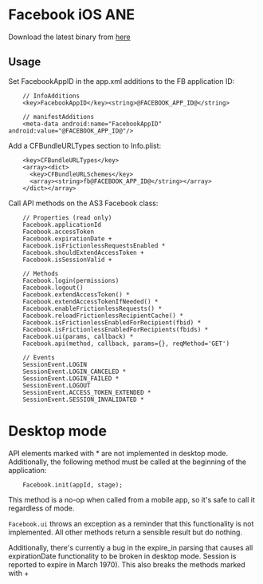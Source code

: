 Facebook iOS ANE
================
Download the latest binary from [here](ane-facebook/wiki/facebook.ane)

Usage
-----
Set FacebookAppID in the app.xml additions to the FB application ID:

        // InfoAdditions
        <key>FacebookAppID</key><string>@FACEBOOK_APP_ID@</string>

        // manifestAdditions
        <meta-data android:name="FacebookAppID" android:value="@FACEBOOK_APP_ID@"/>

Add a CFBundleURLTypes section to Info.plist:

        <key>CFBundleURLTypes</key>
        <array><dict>
          <key>CFBundleURLSchemes</key>
          <array><string>fb@FACEBOOK_APP_ID@</string></array>
        </dict></array>

Call API methods on the AS3 Facebook class:

        // Properties (read only)
        Facebook.applicationId
        Facebook.accessToken
        Facebook.expirationDate +
        Facebook.isFrictionlessRequestsEnabled *
        Facebook.shouldExtendAccessToken +
        Facebook.isSessionValid +

        // Methods
        Facebook.login(permissions)
        Facebook.logout()
        Facebook.extendAccessToken() *
        Facebook.extendAccessTokenIfNeeded() *
        Facebook.enableFrictionlessRequests() *
        Facebook.reloadFrictionlessRecipientCache() *
        Facebook.isFrictionlessEnabledForRecipient(fbid) *
        Facebook.isFrictionlessEnabledForRecipients(fbids) *
        Facebook.ui(params, callback) *
        Facebook.api(method, callback, params={}, reqMethod='GET')

        // Events
        SessionEvent.LOGIN
        SessionEvent.LOGIN_CANCELED *
        SessionEvent.LOGIN_FAILED *
        SessionEvent.LOGOUT
        SessionEvent.ACCESS_TOKEN_EXTENDED *
        SessionEvent.SESSION_INVALIDATED *

Desktop mode
============
API elements marked with * are not implemented in desktop mode.
Additionally, the following method must be called at the beginning of the
application:

        Facebook.init(appId, stage);

This method is a no-op when called from a mobile app, so it's safe to
call it regardless of mode.

`Facebook.ui` throws an exception as a reminder that this functionality
is not implemented. All other methods return a sensible result but do nothing.

Additionally, there's currently a bug in the expire\_in parsing that causes all
expirationDate functionality to be broken in desktop mode. Session is reported
to expire in March 1970). This also breaks the methods marked with +
